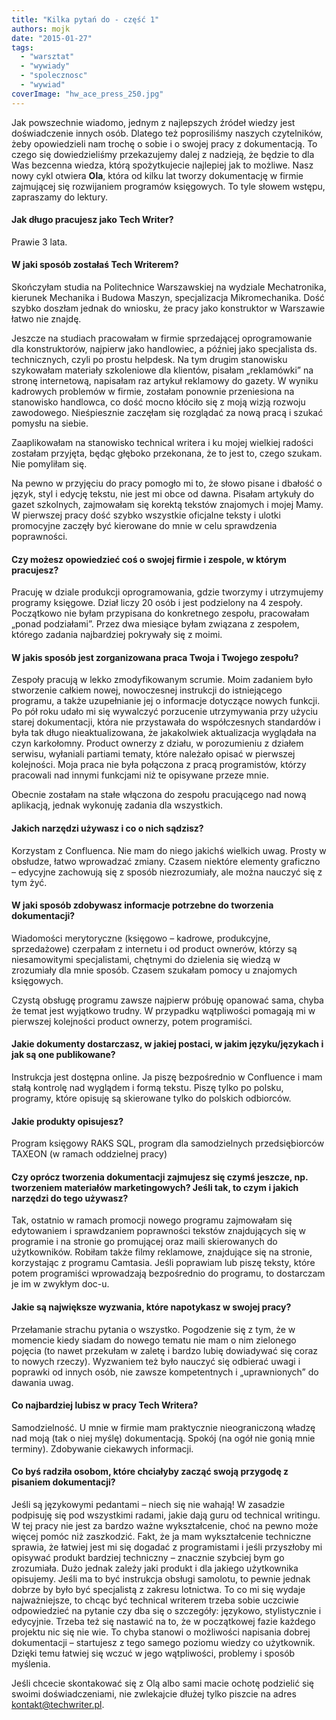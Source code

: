 ```yaml
---
title: "Kilka pytań do - część 1"
authors: mojk
date: "2015-01-27"
tags:
  - "warsztat"
  - "wywiady"
  - "spolecznosc"
  - "wywiad"
coverImage: "hw_ace_press_250.jpg"
---
```


Jak powszechnie wiadomo, jednym z najlepszych źródeł wiedzy jest doświadczenie
innych osób. Dlatego też poprosiliśmy naszych czytelników, żeby opowiedzieli nam
trochę o sobie i o swojej pracy z dokumentacją. To czego się dowiedzieliśmy
przekazujemy dalej z nadzieją, że będzie to dla Was bezcenna wiedza, którą
spożytkujecie najlepiej jak to możliwe. Nasz nowy cykl otwiera **Ola**, która od
kilku lat tworzy dokumentację w firmie zajmującej się rozwijaniem programów
księgowych. To tyle słowem wstępu, zapraszamy do lektury.

<!--truncate-->

#### Jak długo pracujesz jako Tech Writer?

Prawie 3 lata.

#### W jaki sposób zostałaś Tech Writerem?

Skończyłam studia na Politechnice Warszawskiej na wydziale Mechatronika,
kierunek Mechanika i Budowa Maszyn, specjalizacja Mikromechanika. Dość szybko
doszłam jednak do wniosku, że pracy jako konstruktor w Warszawie łatwo nie
znajdę.

Jeszcze na studiach pracowałam w firmie sprzedającej oprogramowanie dla
konstruktorów, najpierw jako handlowiec, a później jako specjalista ds.
technicznych, czyli po prostu helpdesk. Na tym drugim stanowisku szykowałam
materiały szkoleniowe dla klientów, pisałam „reklamówki” na stronę internetową,
napisałam raz artykuł reklamowy do gazety. W wyniku kadrowych problemów w
firmie, zostałam ponownie przeniesiona na stanowisko handlowca, co dość mocno
kłóciło się z moją wizją rozwoju zawodowego. Nieśpiesznie zaczęłam się rozglądać
za nową pracą i szukać pomysłu na siebie.

Zaaplikowałam na stanowisko technical writera i ku mojej wielkiej radości
zostałam przyjęta, będąc głęboko przekonana, że to jest to, czego szukam. Nie
pomyliłam się.

Na pewno w przyjęciu do pracy pomogło mi to, że słowo pisane i dbałość o język,
styl i edycję tekstu, nie jest mi obce od dawna. Pisałam artykuły do gazet
szkolnych, zajmowałam się korektą tekstów znajomych i mojej Mamy. W pierwszej
pracy dość szybko wszystkie oficjalne teksty i ulotki promocyjne zaczęły być
kierowane do mnie w celu sprawdzenia poprawności.

#### Czy możesz opowiedzieć coś o swojej firmie i zespole, w którym pracujesz?

Pracuję w dziale produkcji oprogramowania, gdzie tworzymy i utrzymujemy programy
księgowe. Dział liczy 20 osób i jest podzielony na 4 zespoły. Początkowo nie
byłam przypisana do konkretnego zespołu, pracowałam „ponad podziałami”. Przez
dwa miesiące byłam związana z zespołem, którego zadania najbardziej pokrywały
się z moimi.

#### W jakis sposób jest zorganizowana praca Twoja i Twojego zespołu?

Zespoły pracują w lekko zmodyfikowanym scrumie. Moim zadaniem było stworzenie
całkiem nowej, nowoczesnej instrukcji do istniejącego programu, a także
uzupełnianie jej o informacje dotyczące nowych funkcji. Po pół roku udało mi się
wywalczyć porzucenie utrzymywania przy użyciu starej dokumentacji, która nie
przystawała do współczesnych standardów i była tak długo nieaktualizowana, że
jakakolwiek aktualizacja wyglądała na czyn karkołomny. Product ownerzy z działu,
w porozumieniu z działem serwisu, wyłaniali partiami tematy, które należało
opisać w pierwszej kolejności. Moja praca nie była połączona z pracą
programistów, którzy pracowali nad innymi funkcjami niż te opisywane przeze
mnie.

Obecnie zostałam na stałe włączona do zespołu pracującego nad nową aplikacją,
jednak wykonuję zadania dla wszystkich.

#### Jakich narzędzi używasz i co o nich sądzisz?

Korzystam z Confluenca. Nie mam do niego jakichś wielkich uwag. Prosty w
obsłudze, łatwo wprowadzać zmiany. Czasem niektóre elementy graficzno – edycyjne
zachowują się z sposób niezrozumiały, ale można nauczyć się z tym żyć.

#### W jaki sposób zdobywasz informacje potrzebne do tworzenia dokumentacji?

Wiadomości merytoryczne (księgowo – kadrowe, produkcyjne, sprzedażowe) czerpałam
z internetu i od product ownerów, którzy są niesamowitymi specjalistami,
chętnymi do dzielenia się wiedzą w zrozumiały dla mnie sposób. Czasem szukałam
pomocy u znajomych księgowych.

Czystą obsługę programu zawsze najpierw próbuję opanować sama, chyba że temat
jest wyjątkowo trudny. W przypadku wątpliwości pomagają mi w pierwszej
kolejności product ownerzy, potem programiści.

#### Jakie dokumenty dostarczasz, w jakiej postaci, w jakim języku/językach i jak są one publikowane?

Instrukcja jest dostępna online. Ja piszę bezpośrednio w Confluence i mam stałą
kontrolę nad wyglądem i formą tekstu. Piszę tylko po polsku, programy, które
opisuję są skierowane tylko do polskich odbiorców.

#### Jakie produkty opisujesz?

Program księgowy RAKS SQL, program dla samodzielnych przedsiębiorców TAXEON (w
ramach oddzielnej pracy)

#### Czy oprócz tworzenia dokumentacji zajmujesz się czymś jeszcze, np. tworzeniem materiałów marketingowych? Jeśli tak, to czym i jakich narzędzi do tego używasz?

Tak, ostatnio w ramach promocji nowego programu zajmowałam się edytowaniem i
sprawdzaniem poprawności tekstów znajdujących się w programie i na stronie go
promującej oraz maili skierowanych do użytkowników. Robiłam także filmy
reklamowe, znajdujące się na stronie, korzystając z programu Camtasia. Jeśli
poprawiam lub piszę teksty, które potem programiści wprowadzają bezpośrednio do
programu, to dostarczam je im w zwykłym doc-u.

#### Jakie są największe wyzwania, które napotykasz w swojej pracy?

Przełamanie strachu pytania o wszystko. Pogodzenie się z tym, że w momencie
kiedy siadam do nowego tematu nie mam o nim zielonego pojęcia (to nawet
przekułam w zaletę i bardzo lubię dowiadywać się coraz to nowych rzeczy).
Wyzwaniem też było nauczyć się odbierać uwagi i poprawki od innych osób, nie
zawsze kompetentnych i „uprawnionych” do dawania uwag.

#### Co najbardziej lubisz w pracy Tech Writera?

Samodzielność. U mnie w firmie mam praktycznie nieograniczoną władzę nad moją
(tak o niej myślę) dokumentacją. Spokój (na ogół nie gonią mnie terminy).
Zdobywanie ciekawych informacji.

#### Co byś radziła osobom, które chciałyby zacząć swoją przygodę z pisaniem dokumentacji?

Jeśli są językowymi pedantami – niech się nie wahają! W zasadzie podpisuję się
pod wszystkimi radami, jakie dają guru od technical writingu. W tej pracy nie
jest za bardzo ważne wykształcenie, choć na pewno może więcej pomóc niż
zaszkodzić. Fakt, że ja mam wykształcenie techniczne sprawia, że łatwiej jest mi
się dogadać z programistami i jeśli przyszłoby mi opisywać produkt bardziej
techniczny – znacznie szybciej bym go zrozumiała. Dużo jednak zależy jaki
produkt i dla jakiego użytkownika opisujemy. Jeśli ma to być instrukcja obsługi
samolotu, to pewnie jednak dobrze by było być specjalistą z zakresu lotnictwa.
To co mi się wydaje najważniejsze, to chcąc być technical writerem trzeba sobie
uczciwie odpowiedzieć na pytanie czy dba się o szczegóły: językowo,
stylistycznie i edycyjnie. Trzeba też się nastawić na to, że w początkowej fazie
każdego projektu nic się nie wie. To chyba stanowi o możliwości napisania dobrej
dokumentacji – startujesz z tego samego poziomu wiedzy co użytkownik. Dzięki
temu łatwiej się wczuć w jego wątpliwości, problemy i sposób myślenia.

Jeśli chcecie skontakować się z Olą albo sami macie ochotę podzielić się swoimi
doświadczeniami, nie zwlekajcie dłużej tylko piszcie na adres
[kontakt@techwriter.pl](mailto:kontakt@techwriter.pl).
